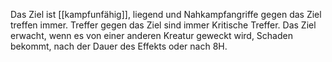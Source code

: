 Das Ziel ist [[kampfunfähig]], liegend und Nahkampfangriffe gegen das Ziel treffen immer. Treffer gegen das Ziel sind immer Kritische Treffer. Das Ziel erwacht, wenn es von einer anderen Kreatur geweckt wird, Schaden bekommt, nach der Dauer des Effekts oder nach 8H. 